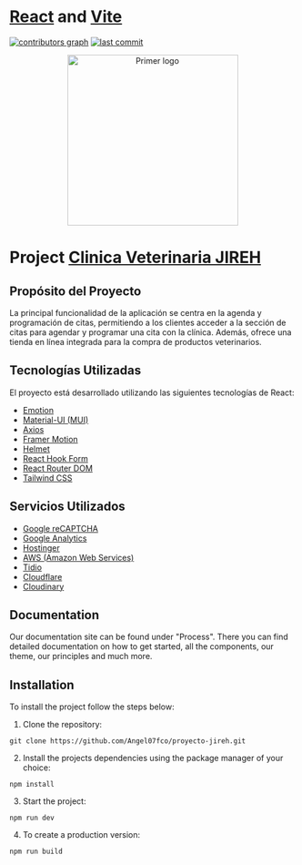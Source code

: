 # [React](https://react.dev/) and [Vite](https://vitejs.dev/)

<a aria-label="contributors graph" href="https://github.com/Angel07fco/proyecto-jireh/settings/access"><img alt="contributors graph" src="https://img.shields.io/github/contributors/primer/react.svg"></a> <a aria-label="last commit" href="https://github.com/Angel07fco/proyecto-jireh/commits/master/"><img alt="last commit" src="https://img.shields.io/github/last-commit/primer/react.svg"></a>

<p align="center">
  <img alt="Primer logo" width="300px" src="https://res.cloudinary.com/dl8odylct/image/upload/v1706761818/jireh_dphsph.jpg">
</p>

# Project [Clinica Veterinaria JIREH](https://jireh.vercel.app/)

## Propósito del Proyecto

La principal funcionalidad de la aplicación se centra en la agenda y programación de citas, permitiendo a los clientes acceder a la sección de citas para agendar y programar una cita con la clínica. Además, ofrece una tienda en línea integrada para la compra de productos veterinarios.

## Tecnologías Utilizadas

El proyecto está desarrollado utilizando las siguientes tecnologías de React:

- [Emotion](https://emotion.sh/)
- [Material-UI (MUI)](https://mui.com/) 
- [Axios](https://axios-http.com/)
- [Framer Motion](https://www.framer.com/motion/)
- [Helmet](https://helmetjs.github.io/)
- [React Hook Form](https://react-hook-form.com/)
- [React Router DOM](https://reactrouter.com/)
- [Tailwind CSS](https://tailwindcss.com/)

## Servicios Utilizados

- [Google reCAPTCHA](https://www.google.com/recaptcha)
- [Google Analytics](https://analytics.google.com/)
- [Hostinger](https://www.hostinger.com/)
- [AWS (Amazon Web Services)](https://aws.amazon.com/)
- [Tidio](https://www.tidio.com/)
- [Cloudflare](https://www.cloudflare.com/)
- [Cloudinary](https://cloudinary.com/)


## Documentation

Our documentation site can be found under "Process". There you can find detailed documentation on how to get started, all the components, our theme, our principles and much more.

## Installation

To install the project follow the steps below:

1. Clone the repository:
```console
git clone https://github.com/Angel07fco/proyecto-jireh.git
```
2. Install the projects dependencies using the package manager of your choice:
```console
npm install
```
3. Start the project:
```console
npm run dev
```
4. To create a production version:
```console
npm run build
```

